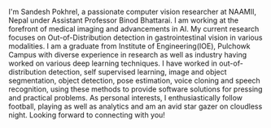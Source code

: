 <!-- Write your biography here. Tell the world about yourself. Link to your favorite [subreddit](http://reddit.com). You can put a picture in, too. The code is already in, just name your picture `prof_pic.jpg` and put it in the `img/` folder.

Put your address / P.O. box / other info right below your picture. You can also disable any these elements by editing `profile` property of the YAML header of your `_pages/about.md`. Edit `_bibliography/papers.bib` and Jekyll will render your [publications page](/al-folio/publications/) automatically.

Link to your social media connections, too. This theme is set up to use [Font Awesome icons](https://fontawesome.com/) and [Academicons](https://jpswalsh.github.io/academicons/), like the ones below. Add your Facebook, Twitter, LinkedIn, Google Scholar, or just disable all of them. -->

I'm Sandesh Pokhrel, a passionate computer vision researcher at NAAMII, Nepal under Assistant Professor Binod Bhattarai. I am working at the forefront of medical imaging and advancements in AI. My current research focuses on Out-of-Distribution detection in gastrointestinal vision in various modalities. 
I am a graduate from Institute of Engineering(IOE), Pulchowk Campus with diverse experience in research as well as industry having worked on various deep learning techniques. I have worked in out-of-distribution detection, self supervised learning, image and object segmentation, object detection, pose estimation, voice cloning and speech recognition, using these methods to provide software solutions for pressing and practical problems.
As personal interests, I enthusiastically follow football, playing as well as analytics and am an avid star gazer on cloudless night.
Looking forward to connecting with you!
